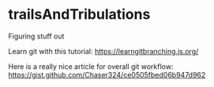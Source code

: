 # trailsAndTribulations
Figuring stuff out

Learn git with this tutorial:
https://learngitbranching.js.org/

Here is a really nice article for overall git workflow:
https://gist.github.com/Chaser324/ce0505fbed06b947d962



